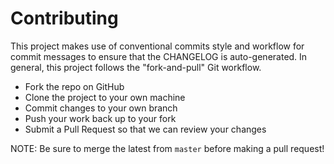 # Contributing
This project makes use of conventional commits style and workflow for commit messages to ensure that the CHANGELOG is auto-generated. In general, this project follows the "fork-and-pull" Git workflow.

- Fork the repo on GitHub
- Clone the project to your own machine
- Commit changes to your own branch
- Push your work back up to your fork
- Submit a Pull Request so that we can review your changes <br>

NOTE: Be sure to merge the latest from `master` before making a pull request!

